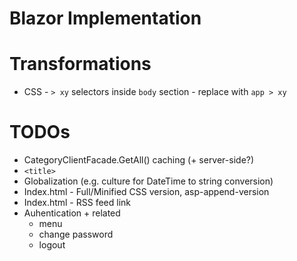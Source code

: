 ﻿# Blazor Implementation

# Transformations
* CSS - `> xy` selectors inside `body` section - replace with `app > xy`

# TODOs
* CategoryClientFacade.GetAll() caching (+ server-side?)
* `<title>`
* Globalization (e.g. culture for DateTime to string conversion)
* Index.html - Full/Minified CSS version, asp-append-version
* Index.html - RSS feed link
* Auhentication + related
  * menu
  * change password
  * logout



